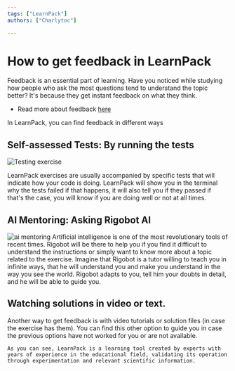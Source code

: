 ```yaml
---
tags: ["LearnPack"]
authors: ["Charlytoc"]

---
```


# How to get feedback in LearnPack

Feedback is an essential part of learning. Have you noticed while studying how people who ask the most questions tend to understand the topic better? It's because they get instant feedback on what they think.

- Read more about feedback [here](https://4geeks.com/mastering-technical-knowledge#feedback-quality-and-frequency)

In LearnPack, you can find feedback in different ways

## **Self-assessed Tests**: By running the tests

![Testing exercise](https://github.com/learnpack/docs/assets/107764250/dc4910a7-4ec7-4879-ac68-cd174ee29dc8)

LearnPack exercises are usually accompanied by specific tests that will indicate how your code is doing. LearnPack will show you in the terminal why the tests failed if that happens, it will also tell you if they passed if that's the case, you will know if you are doing well or not at all times.

## **AI Mentoring**: Asking Rigobot AI
![ai mentoring](https://github.com/learnpack/docs/assets/107764250/21bfa49c-b6bd-4c9e-806a-38e718f6fd39)
Artificial intelligence is one of the most revolutionary tools of recent times. Rigobot will be there to help you if you find it difficult to understand the instructions or simply want to know more about a topic related to the exercise. Imagine that Rigobot is a tutor willing to teach you in infinite ways, that he will understand you and make you understand in the way you see the world. Rigobot adapts to you, tell him your doubts in detail, and he will be able to guide you.

## Watching solutions in video or text.
Another way to get feedback is with video tutorials or solution files (in case the exercise has them). You can find this other option to guide you in case the previous options have not worked for you or are not available.

`As you can see, LearnPack is a learning tool created by experts with years of experience in the educational field, validating its operation through experimentation and relevant scientific information.`
